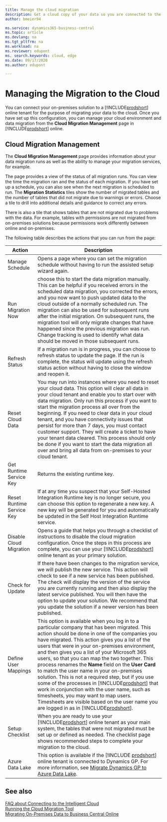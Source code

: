```yaml
---
title: Manage the cloud migration
description: Get a cloud copy of your data so you are connected to the intelligent cloud also when you have an on-premises solution based on Business Central, Dynamics GP, Dynamics SL, or Dynamics NAV.
author: bmeier94

ms.service: dynamics365-business-central
ms.topic: article
ms.devlang: na
ms.tgt_pltfrm: na
ms.workload: na
ms.reviewer: edupont
ms. search.keywords: cloud, edge
ms.date: 09/17/2020
ms.author: edupont

---
```


# Managing the Migration to the Cloud

You can connect your on-premises solution to a [!INCLUDE[prodshort](../developer/includes/prodshort.md)] online tenant for the purpose of migrating your data to the cloud. Once you have set up this configuration, you can manage your cloud environment and data migration from the **Cloud Migration Management** page in [!INCLUDE[prodshort](../developer/includes/prodshort.md)] online.  

## Cloud Migration Management

The **Cloud Migration Management** page provides information about your data migration runs as well as the ability to manage your migration services, for example.  

The page provides a view of the status of all migration runs. You can view the time the migration ran and the status of each migration. If you have set up a schedule, you can also see when the next migration is scheduled to run. The **Migration Statistics** tiles show the number of migrated tables and the number of tables that did not migrate due to warnings or errors. Choose a tile to drill into additional details and guidance to correct any errors.  

There is also a tile that shows tables that are not migrated due to problems with the data. For example, tables with permissions are not migrated from on-premises solutions because permissions work differently between online and on-premises.


The following table describes the actions that you can run from the page:  

|Action   |Description|
|---------|---------|
|Manage Schedule     |Opens a page where you can set the migration schedule without having to run the assisted setup wizard again.|
|Run Migration Now    |choose this to start the data migration manually. This can be helpful if you received errors in the scheduled data migration, you corrected the errors, and you now want to push updated data to the cloud outside of a normally scheduled run. The migration can also be used for subsequent runs after the initial migration. On subsequent runs, the migration tool will only migrate changes that have happened since the previous migration was run. Change tracking is used to identify what data should be moved in those subsequent runs.|
|Refresh Status      |If a migration run is in progress, you can choose to refresh status to update the page. If the run is complete, the status will update using the refresh status action without having to close the window and reopen it.|
|Reset Cloud Data   |You may run into instances where you need to reset your cloud data. This option will clear all data in your cloud tenant and enable you to start over with data migration. Only run this process if you want to start the migration process all over from the beginning. If you need to clear data in your cloud tenant, and you have connectivity issues that persist for more than 7 days, you must contact customer support. They will create a ticket to have your tenant data cleared. This process should *only* be done if you want to start the data migration all over and bring all data from on-premises to your cloud tenant.|
|Get Runtime Service Key    |Returns the existing runtime key.|
|Reset Runtime Service Key    |If at any time you suspect that your Self-Hosted Integration Runtime key is no longer secure, you can choose this option to regenerate a new key. A new key will be generated for you and automatically be updated in the Self Host Integration Runtime service.|
|Disable Cloud Migration    |Opens a guide that helps you through a checklist of instructions to disable the cloud migration configuration. Once the steps in this process are complete, you can use your [!INCLUDE[prodshort](../developer/includes/prodshort.md)] online tenant as your primary solution.|
|Check for Update           |If there have been changes to the migration service, we will publish the new service. This action will check to see if a new service has been published. The check will display the version of the service you are currently running and then also display the latest service published. You will then have the option to update your solution. We recommend that you update the solution if a newer version has been published.|
|Define User Mappings       |This option is available when you log in to a particular company that has been migrated. This action  should be done in one of the companies you have migrated. This action gives you a list of the users that were in your on-premises environment, and then gives you a list of your Microsoft 365 users, so that you can map the two together. This process renames the **Name** field on the **User Card** to match the user name in your on-premises solution. This is not a required step, but if you use some of the processes in [!INCLUDE[prodshort](../developer/includes/prodshort.md)] that work in conjunction with the user name, such as timesheets, you may want to map users. Timesheets are visible based on the user name you are logged in as in [!INCLUDE[prodshort](../developer/includes/prodshort.md)].|
|Setup Checklist      |When you are ready to use your [!INCLUDE[prodshort](../developer/includes/prodshort.md)] online tenant as your main system, the tables that were not migrated must be set up or defined as needed. The checklist page shows recommended steps to complete your migration to the cloud.|
|Azure Data Lake|This option is available if the [!INCLUDE [prodshort](../developer/includes/prodshort.md)] online tenant is connected to Dynamics GP. For more information, see [Migrate Dynamics GP to Azure Data Lake](migrate-dynamics-gp.md#lake).|

## See also

[FAQ about Connecting to the Intelligent Cloud](faq-intelligent-cloud.md)  
[Running the Cloud Migration Tool](migration-tool.md)  
[Migrating On-Premises Data to Business Central Online](migrate-data.md)  
